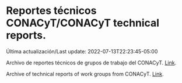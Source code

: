 # Reportes técnicos CONACyT/CONACyT technical reports.

Última actualización/Last update: 2022-07-13T22:23:45-05:00

Archivo de reportes técnicos de grupos de trabajo del CONACyT. [Link](https://salud.conacyt.mx/coronavirus/investigacion/productos/).

Archive of technical reports of work groups from CONACyT. [Link](https://salud.conacyt.mx/coronavirus/investigacion/productos/).
